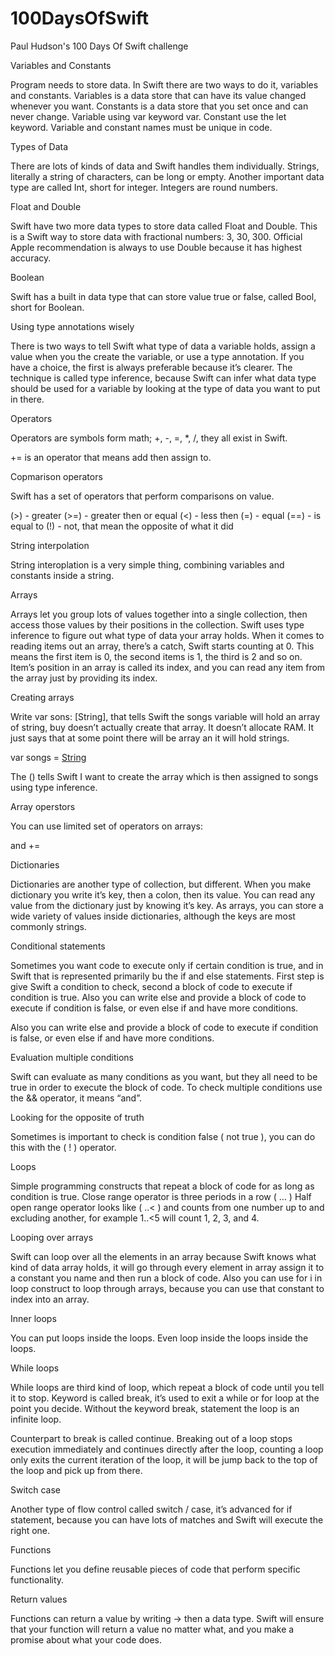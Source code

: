 # 100DaysOfSwift
Paul Hudson's 100 Days Of Swift challenge 


Variables and Constants

Program needs to store data. In Swift there are two ways to do it, variables and constants.
Variables is a data store that can have its value changed whenever you want. Constants is a data store that you set once and can never change. 
Variable using var keyword var.
Constant use the let keyword.
Variable and constant names must be unique in code.


Types of Data

There are lots of kinds of data and Swift handles them individually. 
Strings, literally a string of characters, can be long or empty.
Another important data type are called Int, short for integer. Integers are round numbers. 


Float and Double

Swift have two more data types to store data called Float and Double. This is a Swift way to store data with fractional numbers: 3, 30, 300.
Official Apple recommendation is always to use Double because it has highest accuracy. 


Boolean

Swift has a built in data type that can store value true or false, called Bool, short for Boolean.


Using type annotations wisely

There is two ways to tell Swift what type of data a variable holds, assign a value when you the create the variable, or use a type annotation. If you have a choice, the first is always preferable because it’s clearer.
The technique is called type inference, because Swift can infer what data type should be used for a variable by looking at the type of data you want to put in there.


Operators

Operators are symbols form math; +, -, =, *, /, they all exist in Swift.

+= is an operator that means add then assign to.


Copmarison operators

Swift has a set of operators that perform comparisons on value.

(>) - greater
(>=) - greater then or equal
(<) - less then 
(=) - equal
(==) - is equal to
(!) - not, that mean the opposite of what it did


String interpolation

String interoplation is a very simple thing, combining variables and constants inside a string. 


Arrays

Arrays let you group lots of values together into a single collection, then access those values by their positions in the collection. 
Swift uses type inference to figure out what type of data your array holds.
When it comes to reading items out an array, there’s a catch, Swift starts counting at 0. This means the first item is 0, the second items is 1, the third is 2 and so on. 
Item’s position in an array is called its index, and you can read any item from the array just by providing its index. 


Creating arrays

Write var sons: [String], that tells Swift the songs variable will hold an array of string, buy doesn’t actually create that array. It doesn’t allocate RAM. It just says that at some point there will be array an it will hold strings.

var songs = [String]()

The () tells Swift I want to create the array which is then assigned to songs using type inference.


Array operstors

You can use limited set of operators on arrays:

and += 


Dictionaries

Dictionaries are another type of collection, but different. When you make dictionary you write it’s key, then a colon, then its value.
You can read any value from the dictionary just by knowing it’s key.
As arrays, you can store a wide variety of values inside dictionaries, although the keys are most commonly strings.


Conditional statements

Sometimes you want code to execute only if certain condition is true, and in Swift that is represented primarily bu the if and else statements. 
First step is give Swift a condition to check, second a block of code to execute if condition is true.
Also you can write else and provide a block of code to execute if condition is false, or even else if  and have more conditions.

Also you can write else and provide a block of code to execute if condition is false, or even else if  and have more conditions.


Evaluation multiple conditions

Swift can evaluate as many conditions as you want, but they all need to be true in order to execute the block of code. 
To check multiple conditions use the && operator, it means “and”.


Looking for the opposite of truth

Sometimes is important to check is condition false ( not true ), you can do this with the ( ! ) operator.


Loops 

Simple programming constructs that repeat a block of code for as long as condition is true.
Close range operator is three periods in a row ( … )
Half open range operator looks like ( ..< ) and counts from one number up to and excluding another, for example 1..<5 will count 1, 2, 3, and 4.


Looping over arrays

Swift can loop over all the elements in an array because Swift knows what kind of data array holds, it will go through every element in array assign it to a constant you name and then run a block of code.
Also you can use for i in loop construct to loop through arrays, because you can use that constant to index into an array. 


Inner loops

You can put loops inside the loops.
Even loop inside the loops inside the loops.


While loops

While loops are third kind of loop, which repeat a block of code until you tell it to stop.
Keyword is called break, it’s used to exit a while or for loop at the point you decide. Without the keyword break, statement the loop is an infinite loop.

Counterpart to break is called continue. Breaking out of a loop stops execution immediately and continues directly after the loop, counting a loop only exits the current iteration of the loop, it will be jump back to the top of the loop and pick up from there.


Switch case

Another type of flow control called switch / case, it’s advanced for if statement, because you can have lots of matches and Swift will execute the right one.


Functions

Functions let you define reusable pieces of code that perform specific functionality.


Return values


Functions can return a value by writing -> then a data type. Swift will ensure that your function will return a value no matter what, and you make a promise about what your code does.
















